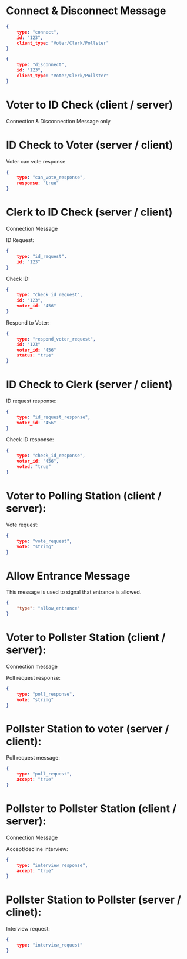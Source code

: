 # Connect & Disconnect Message 

```json
{
    type: "connect",
    id: "123",
    client_type: "Voter/Clerk/Pollster"
}
```
```json
{
    type: "disconnect",
    id: "123",
    client_type: "Voter/Clerk/Pollster"
}
```

# Voter to ID Check (client / server)

Connection & Disconnection Message only

# ID Check to Voter (server / client)

Voter can vote response
```json
{
    type: "can_vote_response",
    response: "true"
}
```

# Clerk to ID Check (server / client)

Connection Message

ID Request:

```json
{
    type: "id_request",
    id: "123"
}
```

Check ID:
```json
{
    type: "check_id_request",
    id: "123",
    voter_id: "456"
}
```

Respond to Voter:
```json
{
    type: "respond_voter_request",
    id: "123"
    voter_id: "456"
    status: "true"
}
```

# ID Check to Clerk (server / client)

ID request response:

```json
{
    type: "id_request_response",
    voter_id: "456"
}
```

Check ID response:
```json
{
    type: "check_id_response",
    voter_id: "456",
    voted: "true"
}
```

# Voter to Polling Station (client / server):

Vote request:
```json
{
    type: "vote_request",
    vote: "string"
}
```

# Allow Entrance Message

This message is used to signal that entrance is allowed.
```json
{
    "type": "allow_entrance"
}
```

# Voter to Pollster Station (client / server):

Connection message

Poll request response:
```json
{
    type: "poll_response",
    vote: "string"
}
```

# Pollster Station to voter (server / client):

Poll request message:
```json
{
    type: "poll_request",
    accept: "true"
}
```

# Pollster to Pollster Station (client / server):

Connection Message

Accept/decline interview:
```json
{
    type: "interview_response",
    accept: "true"
}
```

# Pollster Station to Pollster (server / clinet):

Interview request:
```json
{
    type: "interview_request"
}
```